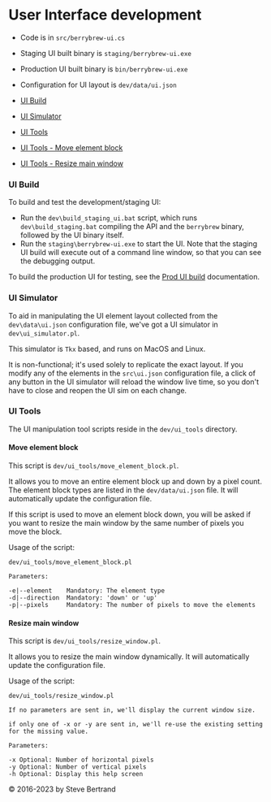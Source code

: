 # User Interface development

- Code is in `src/berrybrew-ui.cs`
- Staging UI built binary is `staging/berrybrew-ui.exe`
- Production UI built binary is `bin/berrybrew-ui.exe`
- Configuration for UI layout is `dev/data/ui.json`

- [UI Build](#ui-build)
- [UI Simulator](#ui-simulator)
- [UI Tools](#ui-tools)
- [UI Tools - Move element block](#move-element-block)
- [UI Tools - Resize main window](#resize-main-window)

### UI Build

To build and test the development/staging UI:

- Run the `dev\build_staging_ui.bat` script, which runs `dev\build_staging.bat`
  compiling the API and the `berrybrew` binary, followed by the UI binary itself.
- Run the `staging\berrybrew-ui.exe` to start the UI. Note that the staging UI
  build will execute out of a command line window, so that you can see the debugging
  output.

To build the production UI for testing, see the 
[Prod UI build](Berrybrew%20development.md#production-build) documentation.

### UI Simulator

To aid in manipulating the UI element layout collected from the
`dev\data\ui.json` configuration file, we've got a UI simulator in
`dev\ui_simulator.pl`.

This simulator is `Tkx` based, and runs on MacOS and Linux.

It is non-functional; it's used solely to replicate the exact layout. If you
modify any of the elements in the `src\ui.json` configuration file, a click of
any button in the UI simulator will reload the window live time, so you don't
have to close and reopen the UI sim on each change.

### UI Tools

The UI manipulation tool scripts reside in the `dev/ui_tools` directory.

#### Move element block

This script is `dev/ui_tools/move_element_block.pl`.

It allows you to move an entire element block up and down by a pixel count.
The element block types are listed in the `dev/data/ui.json` file. It will
automatically update the configuration file.

If this script is used to move an element block down, you will be asked if you
want to resize the main window by the same number of pixels you move the block.

Usage of the script:

    dev/ui_tools/move_element_block.pl

    Parameters:

    -e|--element    Mandatory: The element type
    -d|--direction  Mandatory: 'down' or 'up'
    -p|--pixels     Mandatory: The number of pixels to move the elements

#### Resize main window

This script is `dev/ui_tools/resize_window.pl`.

It allows you to resize the main window dynamically. It will automatically
update the configuration file.

Usage of the script:

    dev/ui_tools/resize_window.pl

    If no parameters are sent in, we'll display the current window size.

    if only one of -x or -y are sent in, we'll re-use the existing setting
    for the missing value.

    Parameters:

    -x Optional: Number of horizontal pixels
    -y Optional: Number of vertical pixels
    -h Optional: Display this help screen

&copy; 2016-2023 by Steve Bertrand